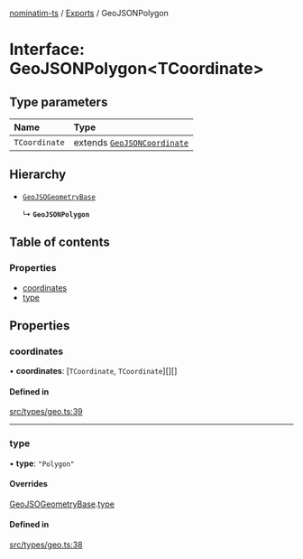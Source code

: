 [nominatim-ts](../README.md) / [Exports](../modules.md) / GeoJSONPolygon

# Interface: GeoJSONPolygon<TCoordinate\>

## Type parameters

| Name | Type |
| :------ | :------ |
| `TCoordinate` | extends [`GeoJSONCoordinate`](../modules.md#geojsoncoordinate) |

## Hierarchy

- [`GeoJSOGeometryBase`](GeoJSOGeometryBase.md)

  ↳ **`GeoJSONPolygon`**

## Table of contents

### Properties

- [coordinates](GeoJSONPolygon.md#coordinates)
- [type](GeoJSONPolygon.md#type)

## Properties

### coordinates

• **coordinates**: [`TCoordinate`, `TCoordinate`][][]

#### Defined in

[src/types/geo.ts:39](https://github.com/blksnk/nominatim-js/blob/a025e65/src/types/geo.ts#L39)

___

### type

• **type**: ``"Polygon"``

#### Overrides

[GeoJSOGeometryBase](GeoJSOGeometryBase.md).[type](GeoJSOGeometryBase.md#type)

#### Defined in

[src/types/geo.ts:38](https://github.com/blksnk/nominatim-js/blob/a025e65/src/types/geo.ts#L38)

